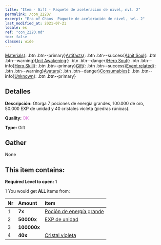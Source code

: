 ```yaml
---
title: "Item - Gift - Paquete de aceleración de nivel, nvl. 2"
permalink: /con_2220/
excerpt: "Era of Chaos  Paquete de aceleración de nivel, nvl. 2"
last_modified_at: 2021-07-21
locale: es
ref: "con_2220.md"
toc: false
classes: wide
---
```

 [Materials](/ItemsES/){: .btn .btn--primary}[Artifacts](/ItemsES/Artifacts/){: .btn .btn--success}[Unit Soul](/ItemsES/UnitSoul/){: .btn .btn--warning}[Unit Awakening](/ItemsES/UnitAwakening/){: .btn .btn--danger}[Hero Soul](/ItemsES/HeroSoul/){: .btn .btn--info}[Hero Skill](/ItemsES/HeroSkill/){: .btn .btn--primary}[Gift](/ItemsES/Gift/){: .btn .btn--success}[Event related](/ItemsES/Events/){: .btn .btn--warning}[Avatars](/ItemsES/Avatars/){: .btn .btn--danger}[Consumables](/ItemsES/Consumables/){: .btn .btn--info}[Unknown](/ItemsES/Unknown/){: .btn .btn--primary}

## Detalles
 **Descripción:** Otorga 7 pociones de energía grandes, 100.000 de oro, 50.000 EXP de unidad y 40 cristales violeta (piedras rúnicas).

 **Quality:** <span style="color: #DA70D6">OK</span>

 **Type:** Gift

## Gather

  None

## This item contains:

 **Required Level to open:** 1

 1 You would get **ALL** items  from:

  | Nr | Amount |     Item    |
  |:---|:-------|:------------|
  | 1 |  **7x** | [Poción de energía grande](/ItemsES/con_706/) |  | 
  | 2 |  **50000x** | [EXP de unidad](/ItemsES/con_902/) |  | 
  | 3 |  **100000x** | <i class="fas fa-coins"/> |  | 
  | 4 |  **40x** | [Cristal violeta](/ItemsES/con_720/) |  | 
